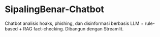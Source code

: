 # SipalingBenar-Chatbot
Chatbot analisis hoaks, phishing, dan disinformasi berbasis LLM + rule-based + RAG fact-checking. Dibangun dengan Streamlit.
